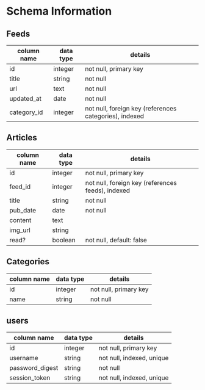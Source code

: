 # Schema Information

## Feeds
column name | data type | details
------------|-----------|-----------------------
id          | integer   | not null, primary key
title       | string    | not null
url         | text      | not null
updated_at  | date      | not null
category_id | integer   | not null, foreign key (references categories), indexed

## Articles
column name | data type | details
------------|-----------|-----------------------
id          | integer   | not null, primary key
feed_id     | integer   | not null, foreign key (references feeds), indexed
title       | string    | not null
pub_date    | date      | not null
content     | text      |
img_url     | string    |
read?       | boolean   | not null, default: false

## Categories
column name | data type | details
------------|-----------|-----------------------
id          | integer   | not null, primary key
name        | string    | not null

## users
column name     | data type | details
----------------|-----------|-----------------------
id              | integer   | not null, primary key
username        | string    | not null, indexed, unique
password_digest | string    | not null
session_token   | string    | not null, indexed, unique
